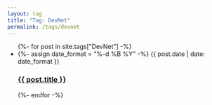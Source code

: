 ```yaml
---
layout: tag
title: "Tag: DevNet"
permalink: /tags/devnet
---
```


<ul class="post-list">
  {%- for post in site.tags["DevNet"] -%}
    <li>
      {%- assign date_format = "%-d %B %Y" -%}
      <span>
        {{ post.date | date: date_format }}
      </span>
      <h3>
        <a class="post-link" href="{{ post.url | relative_url }}">
          {{ post.title }}
        </a>
      </h3>
    </li>
  {%- endfor -%}
</ul>